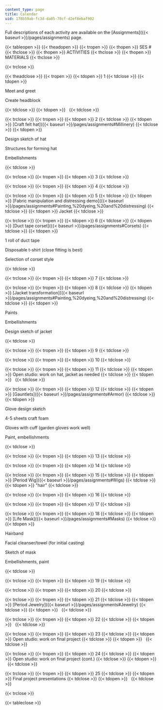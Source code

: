 ```yaml
---
content_type: page
title: Calendar
uid: 178b59ab-fc3d-da05-70cf-d2ef8ebaf902
---
```


Full descriptions of each activity are available on the [Assignments]({{< baseurl >}}/pages/assignments) page.

{{< tableopen >}}
{{< theadopen >}}
{{< tropen >}}
{{< thopen >}}
SES #
{{< thclose >}}
{{< thopen >}}
ACTIVITIES
{{< thclose >}}
{{< thopen >}}
MATERIALS
{{< thclose >}}

{{< trclose >}}

{{< theadclose >}}
{{< tropen >}}
{{< tdopen >}}
1
{{< tdclose >}}
{{< tdopen >}}


Meet and greet

Create headblock


{{< tdclose >}}
{{< tdopen >}}
 
{{< tdclose >}}

{{< trclose >}}
{{< tropen >}}
{{< tdopen >}}
2
{{< tdclose >}}
{{< tdopen >}}
[Craft felt hat]({{< baseurl >}}/pages/assignments#Millinery)
{{< tdclose >}}
{{< tdopen >}}


Design sketch of hat

Structures for forming hat

Embellishments


{{< tdclose >}}

{{< trclose >}}
{{< tropen >}}
{{< tdopen >}}
3
{{< tdclose >}}

{{< trclose >}}
{{< tropen >}}
{{< tdopen >}}
4
{{< tdclose >}}

{{< trclose >}}
{{< tropen >}}
{{< tdopen >}}
5
{{< tdclose >}}
{{< tdopen >}}
[Fabric manipulation and distressing demo]({{< baseurl >}}/pages/assignments#Painting,%20dyeing,%20and%20distressing)
{{< tdclose >}}
{{< tdopen >}}
Jacket
{{< tdclose >}}

{{< trclose >}}
{{< tropen >}}
{{< tdopen >}}
6
{{< tdclose >}}
{{< tdopen >}}
[Duct tape corset]({{< baseurl >}}/pages/assignments#Corsets)
{{< tdclose >}}
{{< tdopen >}}


1 roll of duct tape

Disposable t-shirt (close fitting is best)

Selection of corset style


{{< tdclose >}}

{{< trclose >}}
{{< tropen >}}
{{< tdopen >}}
7
{{< tdclose >}}

{{< trclose >}}
{{< tropen >}}
{{< tdopen >}}
8
{{< tdclose >}}
{{< tdopen >}}
[Jacket transformation]({{< baseurl >}}/pages/assignments#Painting,%20dyeing,%20and%20distressing)
{{< tdclose >}}
{{< tdopen >}}


Paints

Embellishments

Design sketch of jacket


{{< tdclose >}}

{{< trclose >}}
{{< tropen >}}
{{< tdopen >}}
9
{{< tdclose >}}

{{< trclose >}}
{{< tropen >}}
{{< tdopen >}}
10
{{< tdclose >}}

{{< trclose >}}
{{< tropen >}}
{{< tdopen >}}
11
{{< tdclose >}}
{{< tdopen >}}
Open studio: work on hat, jacket as needed
{{< tdclose >}}
{{< tdopen >}}
 
{{< tdclose >}}

{{< trclose >}}
{{< tropen >}}
{{< tdopen >}}
12
{{< tdclose >}}
{{< tdopen >}}
[Gauntlets]({{< baseurl >}}/pages/assignments#Armor)
{{< tdclose >}}
{{< tdopen >}}


Glove design sketch

4-5 sheets craft foam

Gloves with cuff (garden gloves work well)

Paint, embellishments


{{< tdclose >}}

{{< trclose >}}
{{< tropen >}}
{{< tdopen >}}
13
{{< tdclose >}}

{{< trclose >}}
{{< tropen >}}
{{< tdopen >}}
14
{{< tdclose >}}

{{< trclose >}}
{{< tropen >}}
{{< tdopen >}}
15
{{< tdclose >}}
{{< tdopen >}}
[Period Wig]({{< baseurl >}}/pages/assignments#Wigs)
{{< tdclose >}}
{{< tdopen >}}
"hair"
{{< tdclose >}}

{{< trclose >}}
{{< tropen >}}
{{< tdopen >}}
16
{{< tdclose >}}

{{< trclose >}}
{{< tropen >}}
{{< tdopen >}}
17
{{< tdclose >}}

{{< trclose >}}
{{< tropen >}}
{{< tdopen >}}
18
{{< tdclose >}}
{{< tdopen >}}
[Life Mask]({{< baseurl >}}/pages/assignments#Masks)
{{< tdclose >}}
{{< tdopen >}}


Hairband

Facial cleanser/towel (for initial casting)

Sketch of mask

Embellishments, paint


{{< tdclose >}}

{{< trclose >}}
{{< tropen >}}
{{< tdopen >}}
19
{{< tdclose >}}

{{< trclose >}}
{{< tropen >}}
{{< tdopen >}}
20
{{< tdclose >}}

{{< trclose >}}
{{< tropen >}}
{{< tdopen >}}
21
{{< tdclose >}}
{{< tdopen >}}
[Period Jewelry]({{< baseurl >}}/pages/assignments#Jewelry)
{{< tdclose >}}
{{< tdopen >}}
 
{{< tdclose >}}

{{< trclose >}}
{{< tropen >}}
{{< tdopen >}}
22
{{< tdclose >}}
{{< tdopen >}}
 
{{< tdclose >}}

{{< trclose >}}
{{< tropen >}}
{{< tdopen >}}
23
{{< tdclose >}}
{{< tdopen >}}
Open studio: work on final project
{{< tdclose >}}
{{< tdopen >}}
 
{{< tdclose >}}

{{< trclose >}}
{{< tropen >}}
{{< tdopen >}}
24
{{< tdclose >}}
{{< tdopen >}}
Open studio: work on final project (cont.)
{{< tdclose >}}
{{< tdopen >}}
 
{{< tdclose >}}

{{< trclose >}}
{{< tropen >}}
{{< tdopen >}}
25
{{< tdclose >}}
{{< tdopen >}}
Final project presentations
{{< tdclose >}}
{{< tdopen >}}
 
{{< tdclose >}}

{{< trclose >}}

{{< tableclose >}}